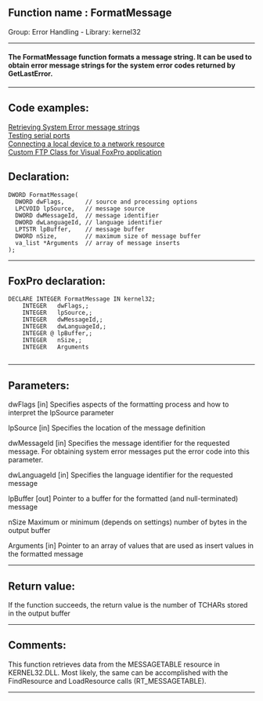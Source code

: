 
## Function name : FormatMessage
Group: Error Handling - Library: kernel32    
***  


#### The FormatMessage function formats a message string. It can be used to obtain error message strings for the system error codes returned by GetLastError.
***  


## Code examples:
[Retrieving System Error message strings](../../samples/sample_056.md)  
[Testing serial ports](../../samples/sample_308.md)  
[Connecting a local device to a network resource](../../samples/sample_318.md)  
[Custom FTP Class for Visual FoxPro application](../../samples/sample_344.md)  

## Declaration:
```foxpro  
DWORD FormatMessage(
  DWORD dwFlags,      // source and processing options
  LPCVOID lpSource,   // message source
  DWORD dwMessageId,  // message identifier
  DWORD dwLanguageId, // language identifier
  LPTSTR lpBuffer,    // message buffer
  DWORD nSize,        // maximum size of message buffer
  va_list *Arguments  // array of message inserts
);  
```  
***  


## FoxPro declaration:
```foxpro  
DECLARE INTEGER FormatMessage IN kernel32;
	INTEGER   dwFlags,;
	INTEGER   lpSource,;
	INTEGER   dwMessageId,;
	INTEGER   dwLanguageId,;
	INTEGER @ lpBuffer,;
	INTEGER   nSize,;
	INTEGER   Arguments
  
```  
***  


## Parameters:
dwFlags 
[in] Specifies aspects of the formatting process and how to interpret the lpSource parameter

lpSource 
[in] Specifies the location of the message definition

dwMessageId 
[in] Specifies the message identifier for the requested message. For obtaining system error messages put the error code into this parameter.

dwLanguageId 
[in] Specifies the language identifier for the requested message

lpBuffer 
[out] Pointer to a buffer for the formatted (and null-terminated) message

nSize
Maximum or minimum (depends on settings) number of bytes in the output buffer

Arguments 
[in] Pointer to an array of values that are used as insert values in the formatted message
  
***  


## Return value:
If the function succeeds, the return value is the number of TCHARs stored in the output buffer  
***  


## Comments:
This function retrieves data from the MESSAGETABLE resource in KERNEL32.DLL. Most likely, the same can be accomplished with the FindResource and LoadResource calls (RT_MESSAGETABLE).  
  
***  

